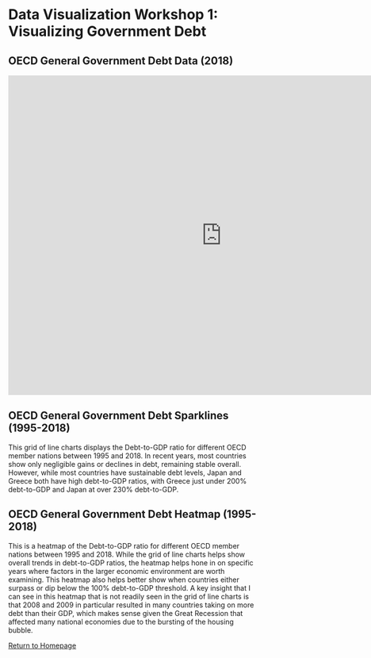 # Data Visualization Workshop 1: Visualizing Government Debt

## OECD General Government Debt Data (2018)
<iframe src="https://data.oecd.org/chart/6gJF" width="860" height="645" style="border: 0" mozallowfullscreen="true" webkitallowfullscreen="true" allowfullscreen="true"><a href="https://data.oecd.org/chart/6gJF" target="_blank">OECD Chart: General government debt, Total, % of GDP, Annual, 2018</a></iframe>

## OECD General Government Debt Sparklines (1995-2018)
This grid of line charts displays the Debt-to-GDP ratio for different OECD member nations between 1995 and 2018. In recent years, most countries show only negligible gains or declines in debt, remaining stable overall. However, while most countries have sustainable debt levels, Japan and Greece both have high debt-to-GDP ratios, with Greece just under 200% debt-to-GDP and Japan at over 230% debt-to-GDP. 
<div class="flourish-embed flourish-chart" data-src="visualisation/5284055"><script src="https://public.flourish.studio/resources/embed.js"></script></div>

## OECD General Government Debt Heatmap (1995-2018)
This is a heatmap of the Debt-to-GDP ratio for different OECD member nations between 1995 and 2018. While the grid of line charts helps show overall trends in debt-to-GDP ratios, the heatmap helps hone in on specific years where factors in the larger economic environment are worth examining. This heatmap also helps better show when countries either surpass or dip below the 100% debt-to-GDP threshold. A key insight that I can see in this heatmap that is not readily seen in the grid of line charts is that 2008 and 2009 in particular resulted in many countries taking on more debt than their GDP, which makes sense given the Great Recession that affected many national economies due to the bursting of the housing bubble. 

<div class="flourish-embed flourish-heatmap" data-src="visualisation/5284299"><script src="https://public.flourish.studio/resources/embed.js"></script></div>

[Return to Homepage](https://kyramanlove.github.io/tsdwportfolio/)
